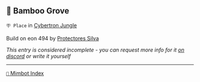 ## 🎋 Bamboo Grove

`🪧 Place` in [Cybertron Jungle](<https://zeithalt.github.io/r/cybertron_jungle.html>)

Build on eon 494 by [Protectores Silva](<https://zeithalt.github.io/r/protectores_silva.html>)

_This entry is considered incomplete - you can request more info for it [on discord](<https://discord.com/channels/562910943848169472/1173922660489633802>) or write it yourself_


-----
[`📑` Mimbot Index](<https://zeithalt.github.io/r/#9640>)
<!---
keywords:  ps, cybertron jungle
aliases: 
-->